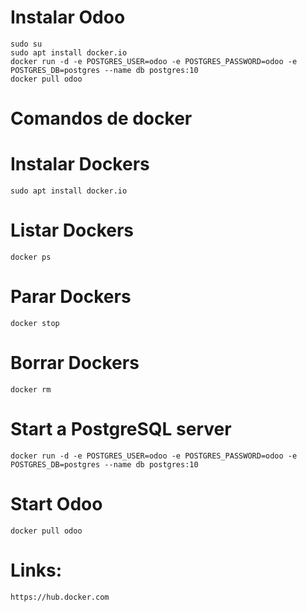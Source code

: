 # Instalar Odoo
```
sudo su
sudo apt install docker.io
docker run -d -e POSTGRES_USER=odoo -e POSTGRES_PASSWORD=odoo -e POSTGRES_DB=postgres --name db postgres:10
docker pull odoo
```

# Comandos de docker


# Instalar Dockers
```
sudo apt install docker.io
```

# Listar Dockers
```
docker ps
```

# Parar Dockers
```
docker stop
```

# Borrar Dockers
```
docker rm
```


# Start a PostgreSQL server
```
docker run -d -e POSTGRES_USER=odoo -e POSTGRES_PASSWORD=odoo -e POSTGRES_DB=postgres --name db postgres:10
```

# Start Odoo
```
docker pull odoo
```

# Links:
```
https://hub.docker.com
```
